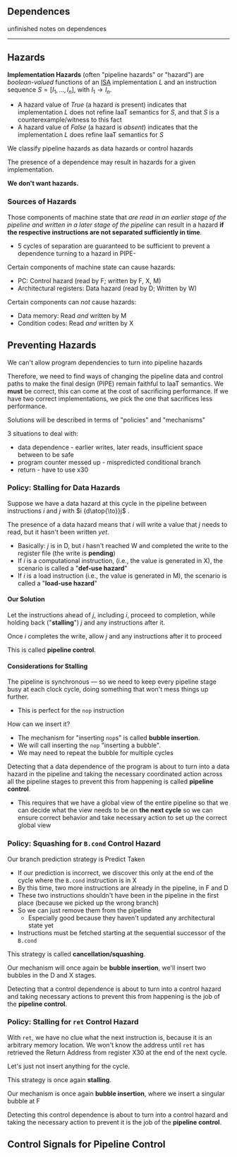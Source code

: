 
## Dependences
unfinished notes on dependences

--- 

## Hazards

**Implementation Hazards** (often "pipeline hazards" or "hazard") are *boolean-valued* functions of an [ISA](Instruction%20Set%20Architectures.md) implementation $L$ and an instruction sequence $S=[I_1,\ldots, I_n]$, with $I_1\to I_n$.

- A hazard value of *True* (a hazard *is* present) indicates that implementation $L$ does not refine IaaT semantics for $S$, and that $S$ is a counterexample/witness to this fact
- A hazard value of *False* (a hazard is *absent*) indicates that the implementation $L$ does refine IaaT semantics for $S$ 

We classify pipeline hazards as data hazards or control hazards 

The presence of a dependence may result in hazards for a given implementation.

**We don't want hazards.**

### Sources of Hazards

Those components of machine state that *are read in an earlier stage of the pipeline and written in a later stage of the pipeline* can result in a hazard **if the respective instructions are not separated sufficiently in time**.
- 5 cycles of separation are guaranteed to be sufficient to prevent a dependence turning to a hazard in PIPE-

Certain components of machine state can cause hazards:
- PC: Control hazard (read by F; written by F, X, M)
- Architectural registers: Data hazard (read by D; Written by W)

Certain components can *not* cause hazards:
- Data memory: Read *and* written by M
- Condition codes: Read *and* written by X

## Preventing Hazards

We can't allow program dependencies to turn into pipeline hazards

Therefore, we need to find ways of changing the pipeline data and control paths to make the final design (PIPE) remain faithful to IaaT semantics. We **must** be correct, this can come at the cost of sacrificing performance. If we have two correct implementations, we pick the one that sacrifices less performance.

Solutions will be described in terms of "policies" and "mechanisms"

3 situations to deal with:
- data dependence - earlier writes, later reads, insufficient space between to be safe
- program counter messed up - mispredicted conditional branch
- return - have to use x30

### Policy: Stalling for Data Hazards

Suppose we have a data hazard at this cycle in the pipeline between instructions $i$ and $j$ with $i {d\atop{\to}}j$ .

The presence of a data hazard means that $i$ will write a value that $j$ needs to read, but it hasn't been written *yet*.
- Basically: $j$ is in D, but $i$ hasn't reached W and completed the write to the register file (the write is **pending**)
- If $i$ is a computational instruction, (i.e., the value is generated in X), the scenario is called a "**def-use hazard**"
- If $i$ is a load instruction (i.e., the value is generated in M), the scenario is called a "**load-use hazard**"

#### Our Solution

Let the instructions ahead of $j$, including $i$, proceed to completion, while holding back ("**stalling**") $j$ and any instructions after it.

Once $i$ completes the write, allow $j$ and any instructions after it to proceed

This is called **pipeline control**.

#### Considerations for Stalling

The pipeline is synchronous — so we need to keep every pipeline stage busy at each clock cycle, doing something that won't mess things up further.
- This is perfect for the `nop` instruction

How can we insert it?
 - The mechanism for "inserting `nop`s" is called **bubble insertion**.
 - We will call inserting the `nop` "inserting a bubble".
 - We may need to repeat the bubble for multiple cycles

Detecting that a data dependence of the program is about to turn into a data hazard in the pipeline and taking the necessary coordinated action across all the pipeline stages to prevent this from happening is called **pipeline control**.
- This requires that we have a global view of the entire pipeline so that we can decide what the view needs to be on **the next cycle** so we can ensure correct behavior and take necessary action to set up the correct global view

### Policy: Squashing for `B.cond` Control Hazard

Our branch prediction strategy is Predict Taken
- If our prediction is incorrect, we discover this only at the end of the cycle where the `B.cond` instruction is in X
- By this time, two more instructions are already in the pipeline, in F and D
- These two instructions shouldn't have been in the pipeline in the first place (because we picked up the wrong branch)
- So we can just remove them from the pipeline
	- Especially good because they haven't updated any architectural state yet
- Instructions must be fetched starting at the sequential successor of the `B.cond`

This strategy is called **cancellation/squashing**.

Our mechanism will once again be **bubble insertion**, we'll insert two bubbles in the D and X stages.

Detecting that a control dependence is about to turn into a control hazard and taking necessary actions to prevent this from happening is the job of the **pipeline control**.

### Policy: Stalling for `ret` Control Hazard

With `ret`, we have no clue what the next instruction is, because it is an arbitrary memory location. We won't know the address until `ret` has retrieved the Return Address from register X30 at the end of the next cycle.

Let's just not insert anything for the cycle.

This strategy is once again **stalling**.

Our mechanism is once again **bubble insertion**, where we insert a singular bubble at F

Detecting this control dependence is about to turn into a control hazard and taking the necessary action to prevent it is the job of the **pipeline control**.

## Control Signals for Pipeline Control

